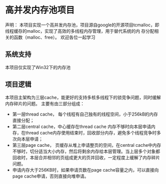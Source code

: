 # 高并发内存池项目
声明： 本项目实现一个高并发内存池，项目源自google的开源项⽬tcmalloc，即线程缓存的malloc，实现了⾼效的多线程内存管理，⽤于替代系统的内
存分配相关的函数（malloc、free）。
欢迎各位一起学习
## 系统支持
本项目仅实现了Win32下的内存池
## 项目逻辑
本项目主架构为三层cache，能更好的支持多核多线程下的锁竞争问题，同时缓解内存碎片的问题。
主要有由三部分组成：
- 第一层thread cache， 每个线程有自己独有的线程空间，小于256kB的内存直接分配；
- 第二层central cache，中心缓存在thread cache 内存不够时向本层申请内存，在thread cache内存使用结束时，回收部分内存，避免多个线程竞争时多次向本层申请；
- 第三层page cache， 页缓存从堆上申请整页的空间，在central cache中内存不够时，切分适当大小内存，然后将剩余内存给本层管理。当上层多个对象都回收时，本层合并相邻的页组成更大的页并回收，一定程度上缓解了内存碎片问题。
- 申请内存大于256KB时，如果申请页数在page cache容量之内，可以直接向page cache申请，否则直接向堆申请。

